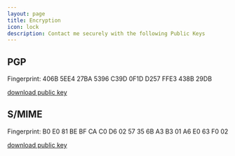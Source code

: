 ```yaml
---
layout: page
title: Encryption
icon: lock
description: Contact me securely with the following Public Keys
---
```


## PGP
Fingerprint: 406B 5EE4 27BA 5396 C39D 0F1D D257 FFE3 438B 29DB

[download public key](/pgp.asc)

## S/MIME
Fingerprint: B0 E0 81 BE BF CA C0 D6 02 57 35 6B A3 B3 01 A6 E0 63 F0 02

[download public key](/smime.asc)